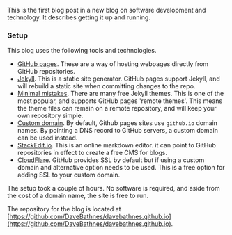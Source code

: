 This is the first blog post in a new blog on software development and technology. It describes getting it up and running.

### Setup

This blog uses the following tools and technologies.

- [GitHub pages](https://pages.github.com/). These are a way of hosting webpages directly from GitHub repositories. 
- [Jekyll](https://jekyllrb.com/). This is a static site generator. GitHub pages support Jekyll, and will rebuild a static site when committing changes to the repo.
- [Minimal mistakes](https://mmistakes.github.io/minimal-mistakes/). There are many free Jekyll themes. This is one of the most popular, and supports GitHub pages 'remote themes'. This means the theme files can remain on a remote repository, and will keep your own repository simple.
- [Custom domain](https://help.github.com/en/github/working-with-github-pages/configuring-a-custom-domain-for-your-github-pages-site). By default, Github pages sites use `github.io` domain names. By pointing a DNS record to GitHub servers, a custom domain can be used instead.
- [StackEdit.io](). This is an online markdown editor. it can point to GitHub repositories in effect to create a free CMS for blogs.
- [CloudFlare](https://www.cloudflare.com/en-gb/). GitHub provides SSL by default but if using a custom domain and alternative option needs to be used. This is a free option for adding SSL to your custom domain.

The setup took a couple of hours. No software is required, and aside from the cost of a domain name, the site is free to run.

The repository for the blog is located at [https://github.com/DaveBathnes/davebathnes.github.io](https://github.com/DaveBathnes/davebathnes.github.io).

<!--stackedit_data:
eyJwcm9wZXJ0aWVzIjoidGl0bGU6IFwiRmlyc3QgcG9zdFwiXG
5kYXRlOiAyMDIwLTAxLTMxVDE2OjAwXG5jYXRlZ29yaWVzOlxu
ICAtIGJsb2dcbnRhZ3M6XG4gIC0gSmVreWxsXG4gIC0gTWFya2
Rvd25cbiAgLSBNZXJtYWlkXG4gIC0gQmxvZ1xucHVibGlzaGVk
OiBmYWxzZVxuXG5cblxuIiwiaGlzdG9yeSI6Wy03NjcxMTc0Mj
ksOTIyODY2Nzg2LC0xMTczODM2ODYyLDE0NjgxMDk3NDgsLTIx
MjI0MDA1NTMsLTE0NjU3OTcwODUsLTk4NjU4Njk3NCw0MjkwMT
AzMDksNTExODEyNzAzXX0=
-->
